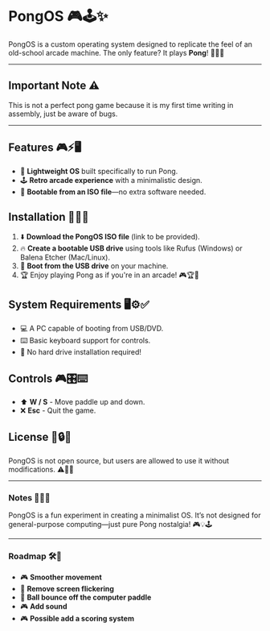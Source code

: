
# PongOS 🎮🕹️✨

PongOS is a custom operating system designed to replicate the feel of an old-school arcade machine. The only feature? It plays **Pong**! 🏓🎉🔄

---

## Important Note ⚠️
This is not a perfect pong game because it is my first time writing in assembly, just be aware of bugs.

---

## Features 🎮⚡🖥️
- 🎯 **Lightweight OS** built specifically to run Pong.
- 🕹️ **Retro arcade experience** with a minimalistic design.
- 💾 **Bootable from an ISO file**—no extra software needed.

## Installation 💾🔧🚀
1. ⬇️ **Download the PongOS ISO file** (link to be provided).
2. 🔥 **Create a bootable USB drive** using tools like Rufus (Windows) or Balena Etcher (Mac/Linux).
3. 🔄 **Boot from the USB drive** on your machine.
4. 🏆 Enjoy playing Pong as if you're in an arcade! 🎮🏆🎊

## System Requirements 🖥️⚙️✅
- 💻 A PC capable of booting from USB/DVD.
- ⌨️ Basic keyboard support for controls.
- 🚫 No hard drive installation required!

## Controls 🎮🎛️⌨️
- ⬆️ **W / S** - Move paddle up and down.
- ❌ **Esc** - Quit the game.

## License 📜🔒✅
PongOS is not open source, but users are allowed to use it without modifications. ⚠️📄✅

---

### Notes 📝🎶🏓
PongOS is a fun experiment in creating a minimalist OS. It’s not designed for general-purpose computing—just pure Pong nostalgia! 🎮💡🕹️

---

### Roadmap 🛠️🚀
- 🎮 **Smoother movement**
- 🔲 **Remove screen flickering**
- 🏓 **Ball bounce off the computer paddle**
- 🎮 **Add sound**
- 🎮 **Possible add a scoring system**
